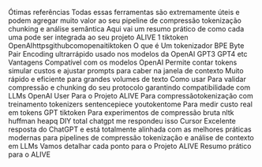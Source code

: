Ótimas referências Todas essas ferramentas são extremamente úteis e podem agregar muito valor ao seu pipeline de compressão tokenização chunking e análise semântica Aqui vai um resumo prático de como cada uma pode ser integrada ao seu projeto ALIVE
 1 tiktoken OpenAIhttpsgithubcomopenaitiktoken
 O que é
Um tokenizador BPE Byte Pair Encoding ultrarrápido usado nos modelos da OpenAI GPT3 GPT4 etc
 Vantagens
 Compatível com os modelos OpenAI
 Permite contar tokens simular custos e ajustar prompts para caber na janela de contexto
 Muito rápido e eficiente para grandes volumes de texto
 Como usar
 Para validar compressão e chunking do seu protocolo garantindo compatibilidade com LLMs OpenAI
User
 Para o Projeto ALIVE
Para compressãotokenização com treinamento  tokenizers sentencepiece youtokentome
Para medir custo real em tokens GPT  tiktoken
Para experimentos de compressão bruta  nltk  huffman heapq DIY total
chatgpt me respondeu isso
Cursor
Excelente resposta do ChatGPT  e está totalmente alinhada com as melhores práticas modernas para pipelines de compressão tokenização e análise de contexto em LLMs Vamos detalhar cada ponto para o Projeto ALIVE
  Resumo prático para o ALIVE